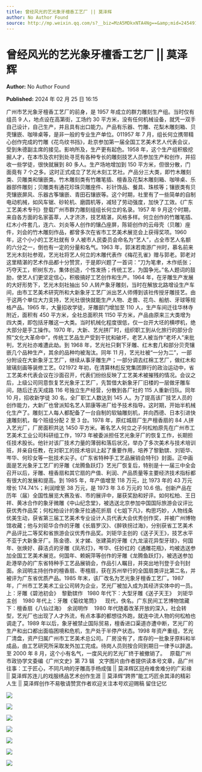 ```yaml
---
title: 曾经风光的艺光象牙檀香工艺厂 || 莫泽辉
author: No Author Found
source: http://mp.weixin.qq.com/s?__biz=MzA5MDkxNTA4Ng==&amp;mid=2454914689&amp;idx=1&amp;sn=37288fce5649271146243ed32d3f8d6b&amp;chksm=87a3cee0b0d447f60d36e062abb4607e342cacf250cbcd130114f8e5f1b4ea10dd55a8c43050&poc_token=HJ_Do2ejHyO-wNZGG8Q1S8FdPgy1YBBEob-nUEme
---
```


# 曾经风光的艺光象牙檀香工艺厂 || 莫泽辉

**Author:** No Author Found

**Published:** 2024 年 02 月 25 日 16:15

广州市艺光象牙檀香工艺厂的前身，是 1957 年成立的群力雕刻生产组。当时仅有组员 9 人，地点设在高第街，工场约 30 平方米，没有任何机械设备，就凭一双手自己设计，自己生产，并且具有出口能力。产品有乐器、竹雕、花梨木雕刻箱、贝壳镶嵌、咖啡桌等，是非一般的专业生产单位。011957 年 7 月，组长何立携带精心创作完成的竹雕《花鸟纹书挡》，赴京参加第一届全国工艺美术艺人代表会议，受到朱德副主席的接见。影响所及，生产更有起色。1958 年，这个生产组积极挖掘人才，在本市及农村到处寻觅有各种专长的雕刻技艺人员参加生产和创作，并招收一些学徒，很快就展到 80 多人。生产场地增加到 150 平方米，但很分散，门面竟有 7 个之多。这时正式成立了艺光木刻工艺社。产品分三大类，即竹木雕刻类、贝雕类和镶嵌类。竹木雕刻类有竹雕笔插、檀香及花梨木雕刻箱、咖啡桌、乐器部件雕刻；贝雕类有通花珍珠贝雕座件、衫针饰品、餐具、珠核等；镶嵌类有贝壳镶嵌屏风、乐器古筝镶嵌、青田石镶嵌等。这个时期，社里有了一些简单的自制电动机械，如风车锯、砂轮机、磨圆机等，减轻了劳动强度，加快了工效。《广东工艺美术专刊》登载广州市群力雕刻组组长何立的名录。1957 年 9 月这个时期，来自各方面的名家荟萃，人才济济，技艺精湛，风格多样。何立创作的竹雕笔插、红木小件套几，连六、刘炎等人创作的镶凸座屏，陈钜创作的云母壳（贝雕）座件，刘会的竹木雕刻作品，都曾多次在省市工艺美术展览会上获得奖项。1960 年，这个小小的工艺社就有 9 人被市人民委员会命名为“艺人”，占全市艺人名额的六分之一，倒也有一定的分量和名气。1963 年，郭沫若南游广州时，慕名前来艺光木刻社参观，艺光社将艺人何立的木雕代表作《梅花孔雀》赠与郭老。郭老对这里精湛的艺术作品都十分赞赏，于是即兴题了一首词：“刀为笔聿，木作纸张；巧夺天工，帜树东方。集体创造，个性发扬；传统工艺，为国争光。”名人题词的鼓励，使艺人们更坚定信心，积极搞好工艺创作和生产。1964 年，在牙雕生产发展的大好形势下，艺光木刻社抽出 50 人转产象牙雕刻，当时在解放北路增设生产车间，由市工艺美术研究所和大新象牙工艺厂派出艺人师傅到该社传授牙雕技艺。由于这两个单位大力支持，艺光社很快就能生产人物、走兽、花鸟、船舫、牙球等规格产品。1965 年，大量招收学徒，牙雕部门增加至 110 人，生产车间迁往华林寺附近，面积有 450 平方米，全社总面积共 1150 平方米，产品由原来三大类增为四大类，即包括牙雕这一大类。当时机械化程度很低，仅一台开大坯的横啰机，绝大部分是手工操作。1970 年，大新、艺光拼厂时，组织职工到从化旅行的部分合照“文化大革命中”，传统工艺品生产受到干扰和破坏，老艺人被当作“老坏人”来批判，艺光社亦难遭此劫。到 1968 年，艺光社只剩下牙雕、红木套几和部分贝壳镶嵌几个品种生产，其余的品种均被淘汰。同年 11 月，艺光社被“一分为二”，一部分附设在大新象牙工艺厂，继续从事牙雕生产；一部分调去红棉工艺厂，做红木和玻璃刻画等装修工艺。021972 年初，在清算林彪反党集团罪行的政治运动中，省工艺美术代表会议在沙面召开，代表们纷纷反映了工艺美术被摧残的情况。会议之后，上级公司同意恢复艺光象牙工艺厂，先暂借大新象牙厂旧楼的一层做牙雕车间，随后迁去天成路 116 号独立生产经营，分散到各厂社的 115 人重新归队。同年 10 月，招收新学徒 30 名，全厂职工人数达到 145 人。为了提高该厂技艺人员的创作能力，大新厂也曾派知名艺人郭康等进厂给予技术指导。这时期，开始半机械化生产了。雕刻工人每人都配备了一台自制的软轴雕刻机，并向西德、日本引进快速雕刻机，每个班组分配 2 至 3 台。1978 年，原红城扇厂生产檀香扇的 84 人拼入艺光厂，厂房面积共达 1450 平方米。著名艺人何立之子何松柏原先在广州市工艺美术工业公司科研组工作，1973 年被委派担任艺光象牙厂的恢复工作，长期担任技术股长。他针对该厂技术力量的薄弱和落后状况，举办了多次美术与技术培训班，并亲自任教，在对职工的技术培训上起了重要作用，培养了黎勤镔、刘钜华、岑华、何珍女等一批技术尖子。《广东省特种手工艺品展销会特刊》封面。正中画面是艺光象牙工艺厂的牙雕《龙腾鱼跃灯》艺光厂恢复后，特别是十一届三中全会召开以后，牙雕、檀香扇和其它扇的产值、利润、产品质量等主要经济技术指标都有很大的发展和提高。到 1985 年，年产值增至 118 万元，比 1973 年的 43 万元增长 174.74%；利润增至 38 万元，是 1973 年 3.6 万元的 10.6 倍。创新产品在历年（届）全国性展览大赛及省、市的展评中，屡获奖励和好评。如何松柏、王日祥、黄冰合作的象牙微雕《中山纪念堂》，被选送北京参加中国国际旅游会议评比获优秀作品奖；何松柏设计的象牙拉通花折扇《七姐下凡》，构思巧妙，人物线条优美生动，获省第三届工艺美术专业设计人员代表大会优秀创作奖，并被广州博物馆收藏；他与刘钜华合作的牙雕《长眉罗汉》、《醉铁拐过海》，分别获省工艺美术产品评比二等奖和省旅游会议优秀作品奖。刘钜华主创的《送子天王》，技艺水平不亚于大新象牙厂。陈金德、关才娣、张建英的牙雕《九龙滚花异型牙球》，何国年、张焕好、薛洁贞的牙雕《凤吊灯》，岑华、任妙红的《通雕花瓶》，均被选送参加全国工艺美术展览。何国年、赖婉萍等创作的牙雕《龙腾鱼跃灯》，被选送参加赴港举办的广东省特种手工艺品展销会，作品引人瞩目，并突出地刊登于会刊封面。余润明主持创作的檀香扇、枣檀扇，获在苏州举行的全国扇类评比第二名，并被评为广东省优质产品。1985 年末，该厂改名为艺光象牙檀香工艺厂。1987 年，广州市工艺美术工业公司转为企业，艺光厂被加入成为其经济实体中的一员。上：牙雕《碧池初会》  黎勤镔作   1980 年代下：大型牙雕《送子天王》  刘钜华主创    1980 年代上：牙雕《菊纹笔筒》    现代，佚名。广东民间工艺博物馆藏下：檀香扇《八仙过海》  余润明作    1980 年代随着改革开放的深入，社会转型，艺光厂也出现了人才外流，有点本事的都想往外跑，就连中流人物的何松柏也调走了。1989 年以后，象牙被禁止国际贸易，檀香进口渠道亦遭中断，艺光厂的生产和出口都出面临困境和危机，生产处于半停产状态。1998 年资产重组，艺光厂清盘，资产归属广州市工艺美术总公司。厂房没有了，库存的一批象牙原料和半成品，由工艺研究所采取发外加工完成。待岗人员则按合同到期日一律予以辞退。至 2000 年 8 月，这个小有名气，一度风光的艺光厂终于被撤销了。   原载广州市政协学文委编《广州文史》第 73 辑   文字图片由作者提供读本号文章，品广州往事：工于匠心，不同凡响的牙雕高手杨成强 || 莫泽辉区冠舟难舍难分的广彩缘 || 莫泽辉苏连儿的戏服绣品艺术创作生涯 || 莫泽辉“跨界”能工巧匠余其泽的精彩人生 || 莫泽辉创作不易敬请赞赏作者欢迎关注本号欢迎赐稿 留住记忆

![](https://mmbiz.qpic.cn/mmbiz_jpg/PJWG74pLsMaBibDqaibY4W7ibLyYu7g8teevicESGLzibYPUib5ib9Q4x0qEWFkvr6uCBiavjIaGbc2sZCtWE5q1mQ9uww/640)

![](https://mmbiz.qpic.cn/mmbiz_jpg/PJWG74pLsMaBibDqaibY4W7ibLyYu7g8teeLNoSNoOL9PQP9R9EU1IGOLhpkJ4qyn5Uslib69cuDr4fHBViawCPFHSQ/640)

![](https://mmbiz.qpic.cn/mmbiz_jpg/PJWG74pLsMaBibDqaibY4W7ibLyYu7g8teexCsZjUBAIsrOsSSYG07LkX4sTfr9sUlHX2BS2hlb3sIKhibxPp8YeLQ/640)

![](https://mmbiz.qpic.cn/mmbiz_jpg/PJWG74pLsMaBibDqaibY4W7ibLyYu7g8teeva91ed19zNqDPtQsQMQMKnHnmBRzTHr752RKnic0zQlAHibEM4uFTtyw/640?wx_fmt=jpeg&from=appmsg)

![](https://mmbiz.qpic.cn/mmbiz_jpg/PJWG74pLsMaBibDqaibY4W7ibLyYu7g8teePnzaPJLWAdsg7H3iaUatMNhza7dYqLqPh7XmOWhLXo2ia88SgCCFVMqg/640?wx_fmt=jpeg&from=appmsg)

![](https://mmbiz.qpic.cn/mmbiz_jpg/PJWG74pLsMaBibDqaibY4W7ibLyYu7g8teedib65P46uiccnUgqKkZZTibWvQicjegicKHvs0ic0SRvfhKUnhF6PORlhRsA/640)

![](https://mmbiz.qpic.cn/mmbiz_jpg/PJWG74pLsMaBibDqaibY4W7ibLyYu7g8teeYt1q3kxwvAR9TUGplI1jX43xaqSFYFleqqs6LkZ5sqRhjLkRAia8bmg/640)

